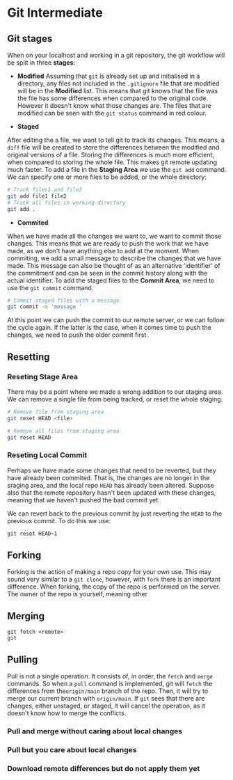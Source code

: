 # Git Intermediate

## Git stages
When on your localhost and working in a git repository, the git workflow will be split in three **stages**:

- **Modified**
Assuming that `git` is already set up and initialised in a directory, any files not included in the `.gitignore` file that are modified will be in the **Modified** list. 
This means that git knows that the file was the file has some differences when compared to the original code. However it doesn't know what those changes are.
The files that are modified can be seen with the `git status` command in red colour.

- **Staged**

After editing the a file, we want to tell git to track its changes. This means, a `diff` file will be created to store the differences between the modified and original versions of a file.
Storing the differences is much more efficient, when compared to storing the whole file. This makes git remote updating much faster.
To add a file in the **Staging Area** we use the `git add` command. We can specify one or more files to be added, or the whole directory:
```bash
# Track files1 and file2
git add file1 file2
# Track all files in working directory
git add .
```

- **Commited**

When we have made all the changes we want to, we want to commit those changes. This means that we are ready to push the work that we have made, as we don't have anything else to add at the moment.
When commiting, we add a small message to describe the changes that we have made. This message can also be thought of as an alternative 'identifier' of the commitment and can be seen in the commit history along with the actual identifier.
To add the staged files to the **Commit Area**, we need to use the `git commit` command.
```bash
# Commit staged files with a message
git commit -m 'message '
```
At this point we can push the commit to our remote server, or we can follow the cycle again. If the latter is the case, when it comes time to push the changes, we need to push the older commit first. 


## Resetting
### Reseting Stage Area

There may be a point where we made a wrong addition to our staging area. We can remove a single file from being tracked, or reset the whole staging.
```bash
# Remove file from staging area
git reset HEAD <file>

# Remove all files from staging area
git reset HEAD
```

### Reseting Local Commit
Perhaps we have made some changes that need to be reverted, but they have already been commited.
That is, the changes are no longer in the sraging area, and the local repo `HEAD` has already been altered.
Suppose also that the remote repository hasn't been updated with these changes, meaning that we haven't pushed the bad commit yet.

We can revert back to the previous commit by just reverting the `HEAD` to the previous commit.
To do this we use:
```bash
git reset HEAD~1
```

## Forking
Forking is the action of making a repo copy for your own use.
This may sound very similar to a `git clone`, however, with `fork` there is an important difference.
When forking, the copy of the repo is performed on the server. The owner of the repo is yourself, meaning other 

## Merging
```
git fetch <remote>
git 
```

## Pulling
Pull is not a single operation. It consists of, in order, the `fetch` and `merge` commands.
So when a `pull` command is implemented, git will `fetch` the differences from the`origin/main` branch of the repo. Then, it will try to merge our current branch with `origin/main`.
If `git` sees that there are changes, either unstaged, or staged, it will cancel the operation, as it doesn't know how to merge the conflicts. 

### Pull and merge without caring about local changes


### Pull but you care about local changes

### Download remote differences but do not apply them yet

